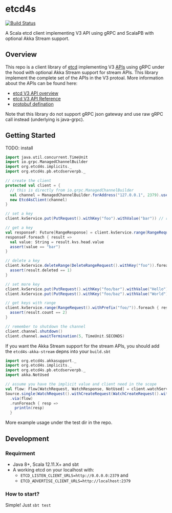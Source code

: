# etcd4s

[![Build Status](https://travis-ci.org/mingchuno/etcd4s.svg?branch=master)](https://travis-ci.org/mingchuno/etcd4s)

A Scala etcd client implementing V3 API using gRPC and ScalaPB with optional Akka Stream support.

## Overview

This repo is a client library of [etcd](https://coreos.com/etcd/) implementing V3 [APIs](https://coreos.com/etcd/docs/latest/learning/api.html) using gRPC under the hood with optional Akka Stream support for stream APIs. This library implement the complete set of the APIs in the V3 protoal. More information about the APIs can be found here:

* [etcd V3 API overview](https://coreos.com/etcd/docs/latest/learning/api.html)
* [etcd V3 API Reference](https://coreos.com/etcd/docs/latest/dev-guide/api_reference_v3.html)
* [protobuf defination](https://github.com/mingchuno/etcd4s/tree/master/etcd4s-core/src/main/protobuf)


Note that this library do not support gRPC json gateway and use raw gRPC call instead (underlying is java-grpc).

## Getting Started

TODO: install

```scala
import java.util.concurrent.TimeUnit
import io.grpc.ManagedChannelBuilder
import org.etcd4s.implicits._
import org.etcd4s.pb.etcdserverpb._

// create the client
protected val client = {
  // this is directly from io.grpc.ManagedChannelBuilder
  val channel = ManagedChannelBuilder.forAddress("127.0.0.1", 2379).usePlaintext(true).build()
  new Etcd4sClient(channel)
}

// set a key
client.kvService.put(PutRequest().withKey("foo").withValue("bar")) // return a Future

// get a key
val responseF: Future[RangeResponse] = client.kvService.range(RangeRequest().withKey("foo"))
responseF.foreach { result =>
  val value: String = result.kvs.head.value
  assert(value == "bar")
}

// delete a key
client.kvService.deleteRange(DeleteRangeRequest().withKey("foo")).foreach { result =>
  assert(result.deleted == 1)
}

// set more key
client.kvService.put(PutRequest().withKey("foo/bar").withValue("Hello"))
client.kvService.put(PutRequest().withKey("foo/baz").withValue("World"))

// get keys with range
client.kvService.range(RangeRequest().withPrefix("foo/")).foreach { result =>
  assert(result.count == 2)
}

// remember to shutdown the channel
client.channel.shutdown()
client.channel.awaitTermination(5, TimeUnit.SECONDS)
```

If you want the Akka Stream support for the stream APIs, you should add the `etcd4s-akka-stream` depns into your `build.sbt`

```scala
import org.etcd4s.akkasupport._
import org.etcd4s.implicits._
import org.etcd4s.pb.etcdserverpb._
import akka.NotUsed

// assume you have the implicit value and client need in the scope
val flow: Flow[WatchRequest, WatchResponse, NotUsed] = client.watchService.watchFlow
Source.single(WatchRequest().withCreateRequest(WatchCreateRequest().withKey("foo")))
  .via(flow)
  .runForeach { resp =>
    println(resp)
  }
```

More example usage under the test dir in the repo.

## Development

### Requirment

* Java 8+, Scala 12.11.X+ and sbt
* A working etcd on your localhost with:
  - `ETCD_LISTEN_CLIENT_URLS=http://0.0.0.0:2379` and
  - `ETCD_ADVERTISE_CLIENT_URLS=http://localhost:2379`

### How to start?

Simple! Just `sbt test`
